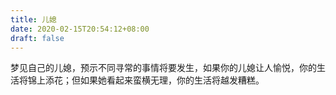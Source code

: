 ```yaml
---
title: 儿媳
date: 2020-02-15T20:54:12+08:00
draft: false
---
```


梦见自己的儿媳，预示不同寻常的事情将要发生，如果你的儿媳让人愉悦，你的生活将锦上添花；但如果她看起来蛮横无理，你的生活将越发糟糕。